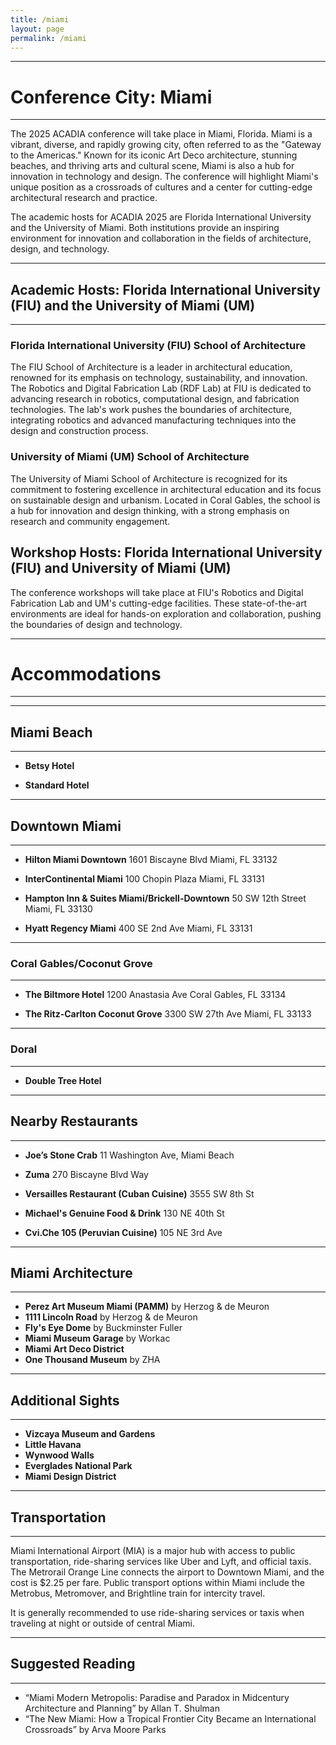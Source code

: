 ```yaml
---
title: /miami
layout: page
permalink: /miami
---
```

---
# Conference City: Miami
---
The 2025 ACADIA conference will take place in Miami, Florida. Miami is a vibrant, diverse, and rapidly growing city, often referred to as the "Gateway to the Americas." Known for its iconic Art Deco architecture, stunning beaches, and thriving arts and cultural scene, Miami is also a hub for innovation in technology and design. The conference will highlight Miami's unique position as a crossroads of cultures and a center for cutting-edge architectural research and practice. 

The academic hosts for ACADIA 2025 are Florida International University and the University of Miami. Both institutions provide an inspiring environment for innovation and collaboration in the fields of architecture, design, and technology.

---
## Academic Hosts: Florida International University (FIU) and the University of Miami (UM)
---
### Florida International University (FIU) School of Architecture
The FIU School of Architecture is a leader in architectural education, renowned for its emphasis on technology, sustainability, and innovation. The Robotics and Digital Fabrication Lab (RDF Lab) at FIU is dedicated to advancing research in robotics, computational design, and fabrication technologies. The lab's work pushes the boundaries of architecture, integrating robotics and advanced manufacturing techniques into the design and construction process. 

### University of Miami (UM) School of Architecture

The University of Miami School of Architecture is recognized for its commitment to fostering excellence in architectural education and its focus on sustainable design and urbanism. Located in Coral Gables, the school is a hub for innovation and design thinking, with a strong emphasis on research and community engagement.


## Workshop Hosts: Florida International University (FIU) and University of Miami (UM)

The conference workshops will take place at FIU's Robotics and Digital Fabrication Lab and UM's cutting-edge facilities. These state-of-the-art environments are ideal for hands-on exploration and collaboration, pushing the boundaries of design and technology.

-----
# Accommodations  
-----
---
## Miami Beach
---
- **Betsy Hotel**

- **Standard Hotel**

---
## Downtown Miami   
---

- **Hilton Miami Downtown**
1601 Biscayne Blvd
Miami, FL 33132   

- **InterContinental Miami**
100 Chopin Plaza
Miami, FL 33131  
 

- **Hampton Inn & Suites Miami/Brickell-Downtown**
50 SW 12th Street
Miami, FL 33130  

- **Hyatt Regency Miami**
400 SE 2nd Ave
Miami, FL 33131  

---
### Coral Gables/Coconut Grove
---
- **The Biltmore Hotel**
1200 Anastasia Ave
Coral Gables, FL 33134  

- **The Ritz-Carlton Coconut Grove**
3300 SW 27th Ave
Miami, FL 33133  

---
### Doral  
---

- **Double Tree Hotel**

---
## Nearby Restaurants
---
- **Joe’s Stone Crab**
  11 Washington Ave, Miami Beach

- **Zuma**
  270 Biscayne Blvd Way  

- **Versailles Restaurant (Cuban Cuisine)**
  3555 SW 8th St  

- **Michael's Genuine Food & Drink**
  130 NE 40th St  

- **Cvi.Che 105 (Peruvian Cuisine)**
  105 NE 3rd Ave  


---
## Miami Architecture
---
- **Perez Art Museum Miami (PAMM)**  by Herzog & de Meuron
- **1111 Lincoln Road**  by Herzog & de Meuron
- **Fly's Eye Dome**  by Buckminster Fuller
- **Miami Museum Garage**  by Workac
- **Miami Art Deco District**  
- **One Thousand Museum**  by ZHA

---
## Additional Sights
---
- **Vizcaya Museum and Gardens**  
- **Little Havana**  
- **Wynwood Walls**  
- **Everglades National Park**  
- **Miami Design District**  

---
## Transportation
---
Miami International Airport (MIA) is a major hub with access to public transportation, ride-sharing services like Uber and Lyft, and official taxis. The Metrorail Orange Line connects the airport to Downtown Miami, and the cost is $2.25 per fare. Public transport options within Miami include the Metrobus, Metromover, and Brightline train for intercity travel.

It is generally recommended to use ride-sharing services or taxis when traveling at night or outside of central Miami.

---
## Suggested Reading
---
- “Miami Modern Metropolis: Paradise and Paradox in Midcentury Architecture and Planning” by Allan T. Shulman  
- “The New Miami: How a Tropical Frontier City Became an International Crossroads” by Arva Moore Parks  